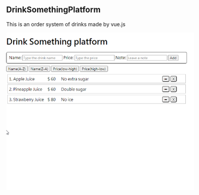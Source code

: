 DrinkSomethingPlatform
----------------------
This is an order system of drinks made by vue.js

![gif](/art/drinkSomething.gif)
